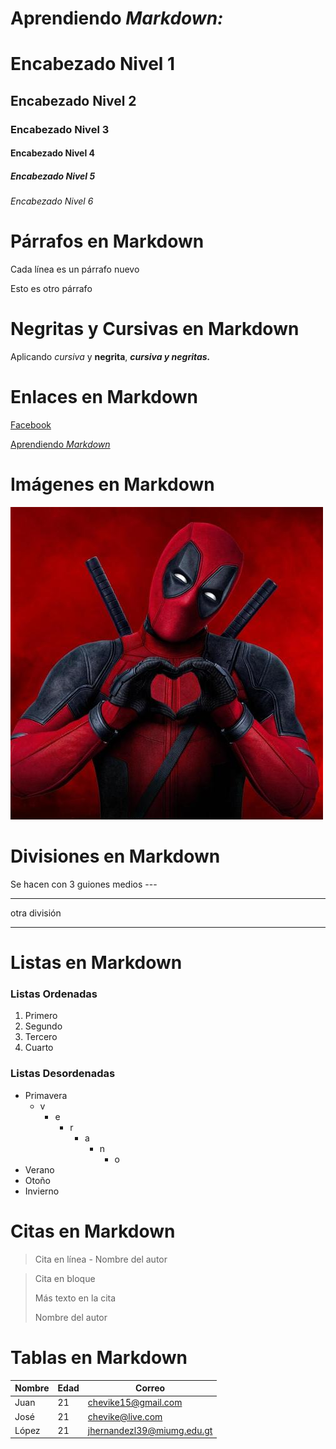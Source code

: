# Aprendiendo **_Markdown:_**

# Encabezado Nivel 1

## Encabezado Nivel 2

### Encabezado Nivel 3

#### Encabezado Nivel 4

##### Encabezado Nivel 5

###### Encabezado Nivel 6

# Párrafos en Markdown

Cada línea es un párrafo nuevo

Esto es otro párrafo

# Negritas y Cursivas en Markdown

Aplicando _cursiva_ y **negrita**, **_cursiva y negritas._**

# Enlaces en Markdown

[Facebook](https://www.facebook.com/Juanjo.21.01)

[Aprendiendo _Markdown_](#aprendiendo-markdown)

# Imágenes en Markdown

![Deadpool](deadpool.jpg)

# Divisiones en Markdown

Se hacen con 3 guiones medios ---

---

otra división

---

# Listas en Markdown

### Listas Ordenadas

1. Primero
1. Segundo
1. Tercero
1. Cuarto

### Listas Desordenadas

- Primavera
  - v
    - e
      - r
        - a
          - n
            - o
- Verano
- Otoño
- Invierno

# Citas en Markdown

> Cita en línea - Nombre del autor

> Cita en bloque
>
> Más texto en la cita
>
> Nombre del autor

# Tablas en Markdown

| Nombre | Edad | Correo                     |
| ------ | ---- | -------------------------- |
| Juan   | 21   | chevike15@gmail.com        |
| José   | 21   | chevike@live.com           |
| López  | 21   | jhernandezl39@miumg.edu.gt |
